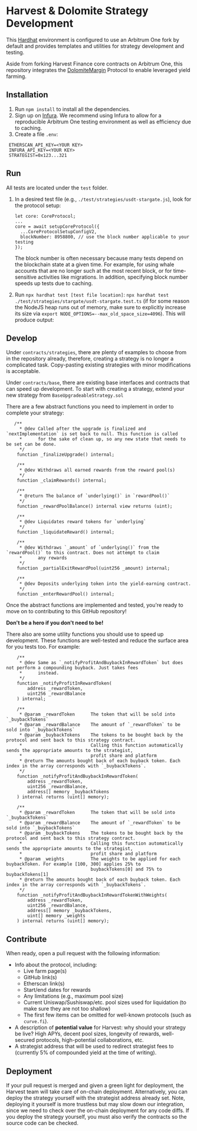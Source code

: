# Harvest & Dolomite Strategy Development

This [Hardhat](https://hardhat.org/) environment is configured to use an Arbitrum One fork by default and provides
templates and utilities for strategy development and testing.

Aside from forking Harvest Finance core contracts on Arbitrum One, this repository integrates
the [DolomiteMargin](https://github.com/dolomite-exchange/dolomite-margin) Protocol to enable leveraged yield farming.

## Installation

1. Run `npm install` to install all the dependencies.
2. Sign up on [Infura](https://infura.io/register). We recommend using Infura to allow for a reproducible Arbitrum One
   testing environment as well as efficiency due to caching.
3. Create a file `.env`:

  ```
   ETHERSCAN_API_KEY=<YOUR KEY>
   INFURA_API_KEY=<YOUR KEY>
   STRATEGIST=0x123...321
  ```

## Run

All tests are located under the `test` folder.

1. In a desired test file (e.g., `./test/strategies/usdt-stargate.js`), look for the protocol setup:
    ```
   let core: CoreProtocol;
   ...
    core = await setupCoreProtocol({
      ...CoreProtocolSetupConfigV2,
      blockNumber: 8958800, // use the block number applicable to your testing
    });
    ```
   The block number is often necessary because many tests depend on the blockchain state at a given time. For example,
   for using whale accounts that are no longer such at the most recent block, or for time-sensitive activities like
   migrations. In addition, specifying block number speeds up tests due to caching.

2. Run `npx hardhat test [test file location]`: `npx hardhat test ./test/strategies/stargate/usdt-stargate.test.ts` (if
   for some reason the NodeJS heap runs out of memory, make sure to explicitly increase its size
   via `export NODE_OPTIONS=--max_old_space_size=4096`). This will produce output:

## Develop

Under `contracts/strategies`, there are plenty of examples to choose from in the repository already, therefore, creating
a strategy is no longer a complicated task. Copy-pasting existing strategies with minor modifications is acceptable.

Under `contracts/base`, there are existing base interfaces and contracts that can speed up development. To start with
creating a strategy, extend your new strategy from `BaseUpgradeableStrategy.sol`

There are a few abstract functions you need to implement in order to complete your strategy:

```solidity
   /**
     * @dev Called after the upgrade is finalized and `nextImplementation` is set back to null. This function is called
     *      for the sake of clean up, so any new state that needs to be set can be done.
     */
    function _finalizeUpgrade() internal;
```

```solidity
    /**
     * @dev Withdraws all earned rewards from the reward pool(s)
     */
    function _claimRewards() internal;
```

```solidity
    /**
     * @return The balance of `underlying()` in `rewardPool()`
     */
    function _rewardPoolBalance() internal view returns (uint);
```

```solidity
    /**
     * @dev Liquidates reward tokens for `underlying`
     */
    function _liquidateReward() internal;
```

```solidity
    /**
     * @dev Withdraws `_amount` of `underlying()` from the `rewardPool()` to this contract. Does not attempt to claim
     *      any rewards
     */
    function _partialExitRewardPool(uint256 _amount) internal;
```

```solidity
    /**
     * @dev Deposits underlying token into the yield-earning contract.
     */
    function _enterRewardPool() internal;
```

Once the abstract functions are implemented and tested, you're ready to move on to contributing to this GitHub
repository!

**Don't be a hero if you don't need to be!**

There also are some utility functions you should use to speed up development. These functions are well-tested and reduce
the surface area for you tests too. For example:

```solidity
    /**
     * @dev Same as `_notifyProfitAndBuybackInRewardToken` but does not perform a compounding buyback. Just takes fees
     *      instead.
     */
    function _notifyProfitInRewardToken(
        address _rewardToken,
        uint256 _rewardBalance
    ) internal;
```

```solidity
    /**
     * @param _rewardToken      The token that will be sold into `_buybackTokens`
     * @param _rewardBalance    The amount of `_rewardToken` to be sold into `_buybackTokens`
     * @param _buybackTokens    The tokens to be bought back by the protocol and sent back to this strategy contract.
     *                          Calling this function automatically sends the appropriate amounts to the strategist,
     *                          profit share and platform
     * @return The amounts bought back of each buyback token. Each index in the array corresponds with `_buybackTokens`.
     */
    function _notifyProfitAndBuybackInRewardToken(
        address _rewardToken,
        uint256 _rewardBalance,
        address[] memory _buybackTokens
    ) internal returns (uint[] memory);
```

```solidity
    /**
     * @param _rewardToken      The token that will be sold into `_buybackTokens`
     * @param _rewardBalance    The amount of `_rewardToken` to be sold into `_buybackTokens`
     * @param _buybackTokens    The tokens to be bought back by the protocol and sent back to this strategy contract.
     *                          Calling this function automatically sends the appropriate amounts to the strategist,
     *                          profit share and platform
     * @param _weights          The weights to be applied for each buybackToken. For example [100, 300] applies 25% to
     *                          buybackTokens[0] and 75% to buybackTokens[1]
     * @return The amounts bought back of each buyback token. Each index in the array corresponds with `_buybackTokens`.
     */
    function _notifyProfitAndBuybackInRewardTokenWithWeights(
        address _rewardToken,
        uint256 _rewardBalance,
        address[] memory _buybackTokens,
        uint[] memory _weights
    ) internal returns (uint[] memory);
```

## Contribute

When ready, open a pull request with the following information:

- Info about the protocol, including:
    - Live farm page(s)
    - GitHub link(s)
    - Etherscan link(s)
    - Start/end dates for rewards
    - Any limitations (e.g., maximum pool size)
    - Current Uniswap/Sushiswap/etc. pool sizes used for liquidation (to make sure they are not too shallow)
    - The first few items can be omitted for well-known protocols (such as `curve.fi`).
- A description of **potential value** for Harvest: why should your strategy be live? High APYs, decent pool sizes,
  longevity of rewards, well-secured protocols, high-potential collaborations, etc.
- A strategist address that will be used to redirect strategist fees to (currently 5% of compounded yield at the time of
  writing).

## Deployment

If your pull request is merged and given a green light for deployment, the Harvest team will take care of on-chain
deployment. Alternatively, you can deploy the strategy yourself with the strategist address already set. Note, deploying
it yourself is more trustless but may slow down our integration, since we need to check over the on-chain deployment for
any code diffs. If you deploy the strategy yourself, you must also verify the contracts so the source code can be
checked.  
